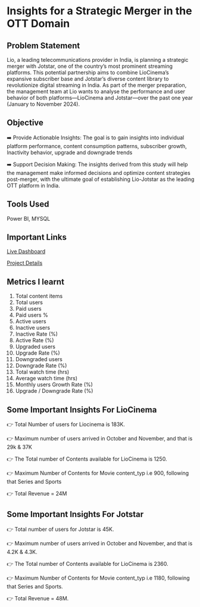 # Insights for a Strategic Merger in the OTT Domain


## Problem Statement

Lio, a leading telecommunications provider in India, is planning a strategic merger with Jotstar, one of the country’s most prominent streaming platforms. 
This potential partnership aims to combine LioCinema’s expansive subscriber base and Jotstar’s diverse content library to revolutionize digital streaming in India.
As part of the merger preparation, the management team at Lio wants to analyse the performance and user behavior of both platforms—LioCinema and Jotstar—over the past one year (January to November 2024).

## Objective

➡️ Provide Actionable Insights: The goal is to gain insights into individual platform performance, content consumption patterns, subscriber growth, Inactivity behavior, upgrade and downgrade trends

➡️ Support Decision Making: The insights derived from this study will help the management make informed decisions and optimize content strategies post-merger, with the ultimate goal of establishing Lio-Jotstar as the leading OTT platform in India.

## Tools Used 

Power BI, MYSQL

## Important Links

 [Live Dashboard](https://app.powerbi.com/view?r=eyJrIjoiODQ1OThjNjQtMDlmYy00YmRhLWJiNmEtZDM5YjQ3M2IxMTI2IiwidCI6ImM2ZTU0OWIzLTVmNDUtNDAzMi1hYWU5LWQ0MjQ0ZGM1YjJjNCJ9&pageName=d28e2edb364d779da234)

 [Project Details](https://codebasics.io/challenge/codebasics-resume-project-challenge)

## Metrics I learnt

1. Total content items 
2. Total users 
3. Paid users 
4. Paid users % 
5. Active users 
6. Inactive users  
7. Inactive Rate (%) 
8. Active Rate (%) 
9. Upgraded users 
10. Upgrade Rate (%) 
11. Downgraded users 
12. Downgrade Rate (%) 
13. Total watch time (hrs) 
14. Average watch time (hrs) 
15. Monthly users Growth Rate (%) 
16. Upgrade / Downgrade Rate (%) 

## Some Important Insights For LioCinema 

👉 Total Number of users for Liocinema is 183K.

👉 Maximum number of users arrived in October and November, and that is 29k & 37K

👉 The Total number of Contents available for LioCinema is 1250.

👉 Maximum Number of Contents for Movie content_typ i.e 900, following that Series and Sports

👉 Total Revenue = 24M

##  Some Important Insights For Jotstar 

👉 Total number of users for Jotstar is 45K.

👉 Maximum number of users arrived in October and November, and that is 4.2K & 4.3K.

👉 The Total number of Contents available for LioCinema is 2360.

👉 Maximum Number of Contents for Movie content_typ i.e 1180, following that Series and Sports.

👉 Total Revenue = 48M.

 

